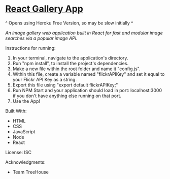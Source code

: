 # [React Gallery App](https://jackson-hagin-portfolio.herokuapp.com/projects/5)

^ Opens using Heroku Free Version, so may be slow initially ^

*An image gallery web application built in React for fast and modular image searches via a popular image API.*

Instructions for running:
1. In your terminal, navigate to the application's directory.
2. Run "npm install", to install the project's dependencies.
3. Make a new file within the root folder and name it "config.js".
4. Within this file, create a variable named "flickrAPIKey" and set it equal to your Flickr API Key as a string.
5. Export this file using "export default flickrAPIKey;"
6. Run NPM Start and your application should load in port: localhost:3000 if you don't have anything else running on that port.
7. Use the App!

Built With:
- HTML
- CSS
- JavaScript
- Node
- React

License:
ISC

Acknowledgments:
- Team TreeHouse
